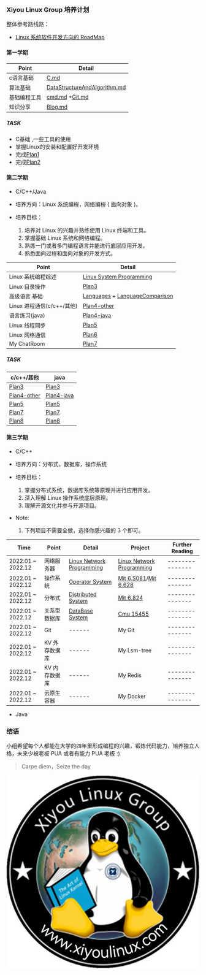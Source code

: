### Xiyou Linux Group 培养计划

整体参考路线路：
- [Linux 系统软件开发方向的 RoadMap](https://github.com/xiyou-linuxer/Plan/issues/1)

#### 第一学期
        
| Point              |Detail                                                            |  
| ------------------ | ----------------------------------------------------------------- |
| c语言基础|         [C.md](../preparation/C.md)                              | 
| 算法基础|         [DataStructureAndAlgorithm.md](../preparation/DataStructureAndAlgorithm.md)|
| 基础编程工具|     [cmd.md](../preparation/cmd.md) +[Git.md](../preparation/Git.md)                                 | 
| 知识分享    | [Blog.md](../preparation/Blog.md)                           | 
##### TASK
* C基础 ,一些工具的使用
* 掌握Linux的安装和配置好开发环境
* 完成[Plan1](./old-Plan/Plan1.md)
* 完成[Plan2](.old-Plan/Plan2.md)     

#### 第二学期

* C/C++/Java

* 培养方向：Linux 系统编程，网络编程 ( 面向对象 )。
* 培养目标：
  1. 培养对 Linux 的兴趣并熟练使用 Linux 终端和工具。
  2. 掌握基础 Linux 系统和网络编程。
  3. 熟练一门或者多门编程语言并能进行底层应用开发。
  4. 熟悉面向过程和面向对象的开发方式。

| Point              | Detail                                                            | 
| ------------------ | ----------------------------------------------------------------- | 
| Linux 系统编程综述 | [Linux System Programming](preparation/LinuxSystemProgramming.md) | 
| Linux    目录操作  | [Plan3](old-Plan/Plan3.md)                                        |  
| 高级语言 基础      | [Languages](preparation/Languages.md) + [LanguageComparison](preparation/LanguageComparison.md)                            |  
| Linux    进程通信(c/c++/其他)  | [Plan4-other](old-Plan/Plan4-other.md)                                  |  
| 语言练习(java)   | [Plan4-java](old-Plan/Plan4-java.md)                                  |  
| Linux    线程同步  | [Plan5](old-Plan/Plan5.md)                                                             | 
| Linux    网络通信  | [Plan6 ](old-Plan/plan6-Network.md)                                                             | 
|My ChatRoom | [Plan7](old-Plan/plan7-chatroom.md) |

##### TASK
| c/c++/其他              | java                                                            | 
| ------------------ | ----------------------------------------------------------------- | 
| [Plan3](old-Plan/Plan3.md)  |[Plan3](old-Plan/Plan3.md) |
| [Plan4-other](old-Plan/Plan4-other.md)| [Plan4-java](old-Plan/Plan4-java.md)                   |
| [Plan5](old-Plan/Plan5.md)    | [Plan5](old-Plan/Plan5.md)   |
| [Plan7](old-Plan/plan7-chatroom.md)| [Plan7](old-Plan/plan7-chatroom.md) |
| [Plan8](old-Plan/plan8-server.md) | [Plan8](old-Plan/plan8-java.md) |

#### 第三学期

* C/C++

* 培养方向：分布式，数据库，操作系统
* 培养目标：
  1. 掌握分布式系统，数据库系统等原理并进行应用开发。
  2. 深入理解 Linux 操作系统底层原理。
  3. 理解开源文化并参与开源项目。

* Note:
  1. 下列项目不需要全做，选择你感兴趣的 3 个即可。

| Time              | Point         | Detail                                                              | Project                                                                                               | Further Reading |
| ----------------- | ------------- | ------------------------------------------------------------------- | ----------------------------------------------------------------------------------------------------- | --------------- |
| 2022.01 ~ 2022.12 | 网络服务器    | [Linux Network Programming](preparation/LinuxNetworkProgramming.md) | [Linux Network Programming](preparation/LinuxNetworkProgramming.md#%E8%87%AA%E6%88%91%E6%A3%80%E9%AA%8C-homework) | --------------- |
| 2022.01 ~ 2022.12 | 操作系统      | [Operator System](preparation/OS.md)                                | [Mit 6.S081](https://pdos.csail.mit.edu/6.S081)/[Mit 6.628](https://pdos.csail.mit.edu/6.828/2018/schedule.html)                                                       | --------------- |
| 2022.01 ~ 2022.12 | 分布式        | [Distributed System](preparation/DistributedSystems.md)             | [Mit 6.824](https://pdos.csail.mit.edu/6.824/)                                                        | --------------- |
| 2022.01 ~ 2022.12 | 关系型数据库  | [DataBase System](preparation/DB.md)                                | [Cmu 15455](https://15445.courses.cs.cmu.edu)                                                                 | --------------- |
| 2022.01 ~ 2022.12 | Git           | ------                                                              | My Git                                                                                                | --------------- |
| 2022.01 ~ 2022.12 | KV 外存数据库 | ------                                                              | My Lsm-tree                                                                                           | --------------- |
| 2022.01 ~ 2022.12 | KV 内存数据库 | ------                                                              | My Redis                                                                                              | --------------- |
| 2022.01 ~ 2022.12 | 云原生 容器   | ------                                                              | My Docker                                                                                             | --------------- |

* Java

<!--  Then? What's next? -->

### 结语

小组希望每个人都能在大学的四年里形成编程的兴趣，锻炼代码能力，培养独立人格，未来少被老板 PUA 或者有能力 PUA 老板 :)

> Carpe diem，Seize the day

![一只来自西安邮电大学的小企鹅](resource/xiyoulinux.jpg)
